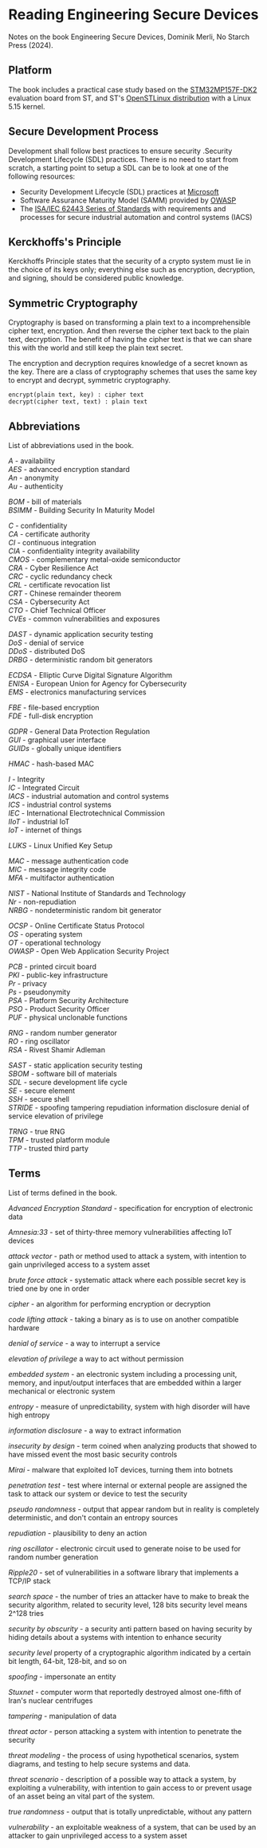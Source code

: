 # Reading Engineering Secure Devices

Notes on the book Engineering Secure Devices, Dominik Merli, No Starch Press (2024).

## Platform

The book includes a practical case study based on the [STM32MP157F-DK2](https://www.st.com/en/evaluation-tools/stm32mp157f-dk2.html) evaluation board from ST, and ST's [OpenSTLinux distribution](https://wiki.st.com/stm32mpu/wiki/Category:OpenSTLinux_distribution) with a Linux 5.15 kernel.

## Secure Development Process

Development shall follow best practices to ensure security .Security Development Lifecycle (SDL) practices. There is no need to start from scratch, a starting point to setup a SDL can be to look at one of the following resources:
- Security Development Lifecycle (SDL) practices at [Microsoft](https://www.microsoft.com/en-us/securityengineering/sdl/practices?oneroute=true)
- Software Assurance Maturity Model (SAMM) provided by [OWASP](https://owaspsamm.org/model/) 
- The [ISA/IEC 62443 Series of Standards](https://www.isa.org/standards-and-publications/isa-standards/isa-iec-62443-series-of-standards) with requirements and processes for secure industrial automation and control systems (IACS)

## Kerckhoffs's Principle

Kerckhoffs Principle states that the security of a crypto system must lie in the choice of its keys only; everything else such as encryption, decryption, and signing, should be considered public knowledge.

## Symmetric Cryptography

Cryptography is based on transforming a plain text to a incomprehensible cipher text, encryption. And then reverse the cipher text back to the plain text, decryption. The benefit of having the cipher text is that we can share this with the world and still keep the plain text secret. 

The encryption and decryption requires knowledge of a secret known as the key. There are a class of cryptography schemes that uses the same key to encrypt and decrypt, symmetric cryptography.  

```text
encrypt(plain text, key) : cipher text
decrypt(cipher text, text) : plain text
```

## Abbreviations

List of abbreviations used in the book.

*A* - availability  
*AES* - advanced encryption standard  
*An* - anonymity  
*Au* - authenticity  

*BOM* - bill of materials  
*BSIMM* - Building Security In Maturity Model  

*C* - confidentiality  
*CA* - certificate authority  
*CI* - continuous integration  
*CIA* - confidentiality integrity availability  
*CMOS* - complementary metal-oxide semiconductor  
*CRA* - Cyber Resilience Act  
*CRC* - cyclic redundancy check  
*CRL* - certificate revocation list  
*CRT* - Chinese remainder theorem  
*CSA* - Cybersecurity Act  
*CTO* - Chief Technical Officer  
*CVEs* - common vulnerabilities and exposures   

*DAST* - dynamic application security testing  
*DoS* - denial of service  
*DDoS* - distributed DoS  
*DRBG* - deterministic random bit generators  

*ECDSA* - Elliptic Curve Digital Signature Algorithm  
*ENISA* - European Union for Agency for Cybersecurity  
*EMS* - electronics manufacturing services  

*FBE* - file-based encryption  
*FDE* - full-disk encryption  

*GDPR* - General Data Protection Regulation  
*GUI* - graphical user interface  
*GUIDs* - globally unique identifiers  

*HMAC* - hash-based MAC  

*I* - Integrity  
*IC* - Integrated Circuit  
*IACS* - industrial automation and control systems  
*ICS* - industrial control systems  
*IEC* - International Electrotechnical Commission  
*IIoT* - industrial IoT  
*IoT* - internet of things  

*LUKS* - Linux Unified Key Setup  

*MAC* - message authentication code  
*MIC* - message integrity code  
*MFA* - multifactor authentication

*NIST* - National Institute of Standards and Technology  
*Nr* - non-repudiation  
*NRBG* - nondeterministic random bit generator  

*OCSP* - Online Certificate Status Protocol  
*OS* - operating system  
*OT* - operational technology  
*OWASP* - Open Web Application Security Project  

*PCB* - printed circuit board  
*PKI* - public-key infrastructure  
*Pr* - privacy  
*Ps* - pseudonymity  
*PSA* - Platform Security Architecture  
*PSO* - Product Security Officer  
*PUF* - physical unclonable functions  

*RNG* - random number generator  
*RO* - ring oscillator  
*RSA* - Rivest Shamir Adleman

*SAST* - static application security testing  
*SBOM* - software bill of materials  
*SDL* - secure development life cycle  
*SE* - secure element  
*SSH* - secure shell  
*STRIDE* - spoofing tampering repudiation information  disclosure denial of service elevation of privilege  

*TRNG* - true RNG  
*TPM* - trusted platform module  
*TTP* - trusted third party  

## Terms

List of terms defined in the book.

*Advanced Encryption Standard* - specification for encryption of electronic data

*Amnesia:33* - set of thirty-three memory vulnerabilities affecting IoT devices

*attack vector* - path or method used to attack a system, with intention to gain unprivileged access to a system asset

*brute force attack* - systematic attack where each possible secret key is tried one by one in order

*cipher* - an algorithm for performing encryption or decryption

*code lifting attack* - taking a binary as is to use on another compatible hardware

*denial of service* - a way to interrupt a service

*elevation of privilege* a way to act without permission

*embedded system* - an electronic system including a processing unit, memory, and input/output interfaces that are embedded within a larger mechanical or electronic system

*entropy* - measure of unpredictability, system with high disorder will have high entropy

*information disclosure* - a way to extract information

*insecurity by design* - term coined when analyzing products that showed to have missed event the most basic security controls

*Mirai* - malware that exploited IoT devices, turning them into botnets

*penetration test* - test where internal or external people are assigned the task to attack our system or device to test the security

*pseudo randomness* - output that appear random but in reality is completely deterministic, and don't contain an entropy sources

*repudiation* - plausibility to deny an action 

*ring oscillator* - electronic circuit used to generate noise to be used for random number generation

*Ripple20* - set of vulnerabilities in a software library that implements a TCP/IP stack

*search space* - the number of tries an attacker have to make to break the security algorithm, related to security level, 128 bits security level means 2^128 tries

*security by obscurity* - a security anti pattern based on having security by hiding details about a systems with intention to enhance security

*security level* property of a cryptographic algorithm indicated by a certain bit length, 64-bit, 128-bit, and so on

*spoofing* - impersonate an entity

*Stuxnet* - computer worm that reportedly destroyed almost one-fifth of Iran's nuclear centrifuges

*tampering* - manipulation of data

*threat actor* - person attacking a system with intention to penetrate the security

*threat modeling* - the process of using hypothetical scenarios, system diagrams, and testing to help secure systems and data.

*threat scenario* - description of a possible way to attack a system, by exploiting a vulnerability, with intention to gain access to or prevent usage of an asset being an vital part of the system. 

*true randomness* - output that is totally unpredictable, without any pattern

*vulnerability* - an exploitable weakness of a system, that can be used by an attacker to gain unprivileged access to a system asset
